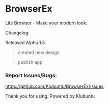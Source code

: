 # BrowserEx
Lite Browser - Make your modern look.

Changelog:

Released Alpha 1.5

> created new design

> publish app

### Report Issues/Bugs:
https://github.com/Klubuntu/BrowserEx/issues

Thank you for using.
Powered by Klubuntu
